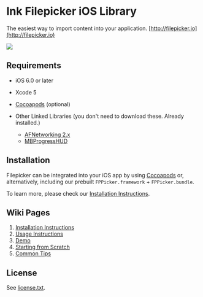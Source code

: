 # Ink Filepicker iOS Library


The easiest way to import content into your application.
[http://filepicker.io](http://filepicker.io)

<img src="https://github.com/Ink/ios-picker/raw/cleanup-for-ios6/Docs/filepicker_ios.png" class="center">

## Requirements

  - iOS 6.0 or later
  - Xcode 5
  - [Cocoapods](http://cocoapods.org) (optional)

  - Other Linked Libraries (you don't need to download these. Already installed.)
    - [AFNetworking 2.x](https://github.com/AFNetworking/AFNetworking/)
    - [MBProgressHUD](https://github.com/jdg/MBProgressHUD)

## Installation

  Filepicker can be integrated into your iOS app by using [Cocoapods](http://cocoapods.org/) or, alternatively, including our prebuilt `FPPicker.framework` + `FPPicker.bundle`.

  To learn more, please check our [Installation Instructions](https://github.com/Ink/ios-picker/wiki/1.-Installation).

## Wiki Pages

  1. [Installation Instructions](https://github.com/Ink/ios-picker/wiki/1.-Installation)
  2. [Usage Instructions](https://github.com/Ink/ios-picker/wiki/2.-Usage-instructions)
  3. [Demo](https://github.com/Ink/ios-picker/wiki/3.-Demo)
  4. [Starting from Scratch](https://github.com/Ink/ios-picker/wiki/4.-Starting-from-Scratch)
  5. [Common Tips](https://github.com/Ink/ios-picker/wiki/5.-Common-Tips)

## License

See [license.txt](https://github.com/Ink/ios-picker/raw/cleanup-for-ios6/license.txt).
